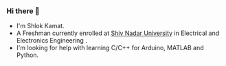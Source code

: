 ### Hi there 👋

<!--
**Shlok2002/Shlok2002** is a ✨ _special_ ✨ repository because its `README.md` (this file) appears on your GitHub profile.

Here are some ideas to get you started:

- 🔭 I’m currently working on ...
- 🌱 I’m currently learning ...
- 👯 I’m looking to collaborate on ...
- 🤔 I’m looking for help with ...
- 💬 Ask me about ...
- 📫 How to reach me: ...
- 😄 Pronouns: ...
- ⚡ Fun fact: ...
-->

 - I'm Shlok Kamat.
 - A Freshman currently enrolled at [Shiv Nadar University](https://snu.edu.in "Website") in Electrical and Electronics Engineering .
 - I'm looking for help with learning C/C++ for Arduino, MATLAB and Python.
